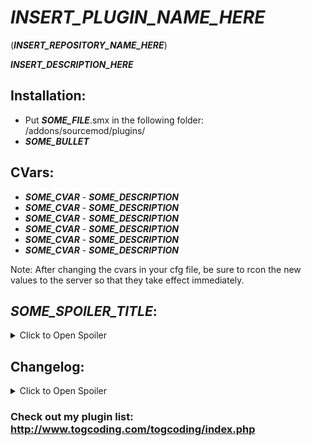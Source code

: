 # _____INSERT_PLUGIN_NAME_HERE_____
(_____INSERT_REPOSITORY_NAME_HERE_____)

_____INSERT_DESCRIPTION_HERE_____


## Installation:
* Put _____SOME_FILE_____.smx in the following folder: /addons/sourcemod/plugins/
* _____SOME_BULLET_____


## CVars:
* **_____SOME_CVAR_____** - _____SOME_DESCRIPTION_____
* **_____SOME_CVAR_____** - _____SOME_DESCRIPTION_____
* **_____SOME_CVAR_____** - _____SOME_DESCRIPTION_____
* **_____SOME_CVAR_____** - _____SOME_DESCRIPTION_____
* **_____SOME_CVAR_____** - _____SOME_DESCRIPTION_____
* **_____SOME_CVAR_____** - _____SOME_DESCRIPTION_____

Note: After changing the cvars in your cfg file, be sure to rcon the new values to the server so that they take effect immediately.


## _____SOME_SPOILER_TITLE_____:
<details><summary>Click to Open Spoiler</summary>
<p>
<pre><code>
_____STUFF_INSIDE_SPOILER_____
</code></pre>
</p>
</details>



## Changelog:
<details>
<summary>Click to Open Spoiler</summary>
<p>
_____STUFF_INSIDE_SPOILER_____
</p>
</details>






### Check out my plugin list: http://www.togcoding.com/togcoding/index.php
